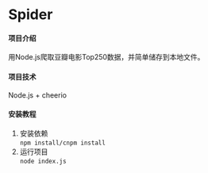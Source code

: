 # Spider

#### 项目介绍
用Node.js爬取豆瓣电影Top250数据，并简单储存到本地文件。

#### 项目技术
Node.js + cheerio

#### 安装教程
1. 安装依赖  
`npm install/cnpm install`
2. 运行项目  
`node index.js`